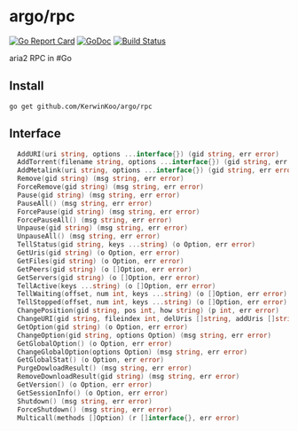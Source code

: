 argo/rpc
====

[![Go Report Card](https://goreportcard.com/badge/github.com/KerwinKoo/argo)](https://goreportcard.com/report/github.com/KerwinKoo/argo)
[![GoDoc](https://godoc.org/github.com/KerwinKoo/argo/rpc?status.svg)](https://godoc.org/github.com/KerwinKoo/argo/rpc)
[![Build Status](https://travis-ci.org/KerwinKoo/argo.svg?branch=master)](https://travis-ci.org/KerwinKoo/argo)

aria2 RPC in #Go


## Install

`go get github.com/KerwinKoo/argo/rpc`


## Interface

```go
  AddURI(uri string, options ...interface{}) (gid string, err error)
  AddTorrent(filename string, options ...interface{}) (gid string, err error)
  AddMetalink(uri string, options ...interface{}) (gid string, err error)
  Remove(gid string) (msg string, err error)
  ForceRemove(gid string) (msg string, err error)
  Pause(gid string) (msg string, err error)
  PauseAll() (msg string, err error)
  ForcePause(gid string) (msg string, err error)
  ForcePauseAll() (msg string, err error)
  Unpause(gid string) (msg string, err error)
  UnpauseAll() (msg string, err error)
  TellStatus(gid string, keys ...string) (o Option, err error)
  GetUris(gid string) (o Option, err error)
  GetFiles(gid string) (o Option, err error)
  GetPeers(gid string) (o []Option, err error)
  GetServers(gid string) (o []Option, err error)
  TellActive(keys ...string) (o []Option, err error)
  TellWaiting(offset, num int, keys ...string) (o []Option, err error)
  TellStopped(offset, num int, keys ...string) (o []Option, err error)
  ChangePosition(gid string, pos int, how string) (p int, err error)
  ChangeURI(gid string, fileindex int, delUris []string, addUris []string, position ...int) (p []int, err error)
  GetOption(gid string) (o Option, err error)
  ChangeOption(gid string, options Option) (msg string, err error)
  GetGlobalOption() (o Option, err error)
  ChangeGlobalOption(options Option) (msg string, err error)
  GetGlobalStat() (o Option, err error)
  PurgeDowloadResult() (msg string, err error)
  RemoveDownloadResult(gid string) (msg string, err error)
  GetVersion() (o Option, err error)
  GetSessionInfo() (o Option, err error)
  Shutdown() (msg string, err error)
  ForceShutdown() (msg string, err error)
  Multicall(methods []Option) (r []interface{}, err error)
```
